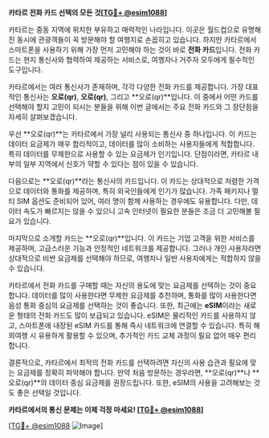 **카타르 전화 카드 선택의 모든 것[[TG💪+ @esim1088](https://t.me/s/esim1088)]**

카타르는 중동 지역에 위치한 부유하고 매력적인 나라입니다. 이곳은 월드컵으로 유명해진 동시에 관광객들이 꼭 방문해야 할 여행지로 손꼽히고 있습니다. 하지만 카타르에서 스마트폰을 사용하기 위해 가장 먼저 고민해야 하는 것이 바로 **전화 카드**입니다. 전화 카드는 현지 통신사와 협력하여 제공하는 서비스로, 여행자나 거주자 모두에게 필수적인 도구입니다.

카타르에서는 여러 통신사가 존재하며, 각각 다양한 전화 카드를 제공합니다. 가장 대표적인 통신사는 **오로(qr)**, **오로(qr)**, 그리고 **오로(qr)**입니다. 이 중에서 어떤 카드를 선택해야 할지 고민이 되시는 분들을 위해 이번 글에서는 주요 전화 카드와 그 장단점을 자세히 살펴보겠습니다.

우선 **오로(qr)**는 카타르에서 가장 널리 사용되는 통신사 중 하나입니다. 이 카드는 데이터 요금제가 매우 합리적이고, 데이터를 많이 소비하는 사용자들에게 적합합니다. 특히 데이터를 무제한으로 사용할 수 있는 요금제가 인기입니다. 단점이라면, 카타르 내부의 일부 지역에서 신호가 약할 수 있다는 점이 있을 수 있습니다.

다음으로는 **오로(qr)**라는 통신사의 카드입니다. 이 카드는 상대적으로 저렴한 가격으로 데이터와 통화를 제공하며, 특히 외국인들에게 인기가 많습니다. 가족 패키지나 멀티 SIM 옵션도 준비되어 있어, 여러 명이 함께 사용하는 경우에도 유용합니다. 다만, 데이터 속도가 빠르지는 않을 수 있으니 고속 인터넷이 필요한 분들은 조금 더 고민해볼 필요가 있습니다.

마지막으로 소개할 카드는 **오로(qr)**입니다. 이 카드는 기업 고객을 위한 서비스를 제공하며, 고급스러운 기능과 안정적인 네트워크를 제공합니다. 그러나 개인 사용자라면 상대적으로 비싼 요금제를 선택해야 하므로, 여행자나 일반 사용자에게는 적합하지 않을 수 있습니다.

카타르에서 전화 카드를 구매할 때는 자신의 용도에 맞는 요금제를 선택하는 것이 중요합니다. 데이터를 많이 사용한다면 무제한 요금제를 추천하며, 통화를 많이 사용한다면 음성 통화 중심의 요금제를 선택하는 것이 좋습니다. 또한, 최근에는 **eSIM**이라는 새로운 형태의 전화 카드도 많이 보급되고 있습니다. eSIM은 물리적인 카드를 사용하지 않고, 스마트폰에 내장된 eSIM 카드를 통해 즉시 네트워크에 연결할 수 있습니다. 특히 해외여행 시 유용하게 활용할 수 있으며, 추가적인 카드 교체 과정이 필요 없어 매우 편리합니다.

결론적으로, 카타르에서 최적의 전화 카드를 선택하려면 자신의 사용 습관과 필요에 맞는 요금제를 정확히 파악해야 합니다. 만약 처음 방문하는 경우라면, **오로(qr)**나 **오로(qr)**의 데이터 중심 요금제를 권장드립니다. 또한, eSIM의 사용을 고려해보는 것도 좋은 선택일 것입니다.

**카타르에서의 통신 문제는 이제 걱정 마세요! [[TG💪+ @esim1088](https://t.me/s/esim1088)]**

[[TG💪+ @esim1088](https://t.me/s/esim1088) ![Image](https://i.postimg.cc/Y0z9fWf4/image.png)]